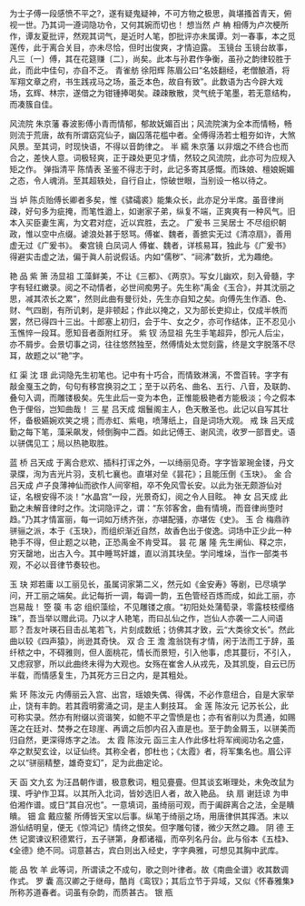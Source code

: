 <!-- { "loadSidebar": true } -->
为士子傅一段感愤不平之?，遂有疑鬼疑神，不可方物之极思，眞堪搔首青天，俯视一世。乃其词一遵词隐功令，又何其婉而切也！
想当然                                                   卢  柟
相傅为卢次梗所作，谭友夏批评，然观其词气，是近时人笔，卽批评亦未属谭。刘一春事，本之觅莲传，此于离合关目，亦未尽恰，但时出俊爽，才情迫露。
玉镜台
玉镜台故事，凡三〔一〕傅，其在花筵赚〔二〕，尚矣。此本与孙君作争衡，虽孙之韵律较胜于此，而此中佳句，亦自不乏。
青雀舫                                                   徐阳辉
陈眉公曰“名妓翻经，老僧酿酒，将军翔文章之府，书生践戎马之场，虽乏本色，故自有致”。此数语为古今辟大戏场，玄辉、林宗，遂借之为钳锺捧喝矣。疎疎散散，灵气统于笔墨，若无意结构，而凑簇自佳。
 
风流院                                                  朱京藩
春波影傅小青而情郁，郁故妩媚百出；风流院演为全本而情畅，畅则流于荒唐，故有所谓窈窕仙子，幽囚落花槛中者。全傅得汤若士粗夯如许，大煞风景。至其词，时现快语，不得以音韵律之。
半  繻                                                  朱京藩
以非烟之不终合也而合之，差快人意。词极轻爽，正于疎处更见才情，然较之风流院，此亦可为应规入矩之作。
弹指清平                                                陈情表
圣鉴不得志于时，此记多寄其感慨。而珠娘、檀娘婉媚之态，令人魂消。至其超轶处，自行自止，惊破世眼，当别设一格以待之。
 
当  垆                                                   陈贞贻傅长卿者多矣，惟《骕礵裘》能集众长，此亦足分半席。虽音律尚疎，好句多为疵掩，而笔性遒上，如谢家子弟，纵复不端，正爽爽有一种风气。旧本入买臣妻生离，为文君对症，近以宾胜，去之。
广爰书                                                 三吴居士
不尽组织朝政，惟以空中点缀。谑浪处甚于怒骂。傅崔、魏者，善摭实无过《清凉扇》，善用虚无过《广爰书》。
秦宫镜                                                 白凤词人
傅崔、魏者，详核易耳，独此与《广爰书》得避实击虚之法，偏于眞人前说假话。内如“儒秽”、“祠沸”数折，尤为趣绝。

艳  品
紫  箫                                                   汤显祖
工藻鲜美，不让《三都》、《两京》。写女儿幽欢，刻入骨髓，字字有轻红嫩录。阅之不动情者，必世间痴男子。先生称“禹金《玉合》，并其沈丽之思，减其浓长之累”，然则此曲有曼衍处，先生亦自知之矣。向傅先生作酒、色、财、气四剧，有所讥剌，是非顿起；作此以掩之，又为部长吏抑止，仅成半帙而罢，然已得四十三出。十郎塞上初归，会于牛、女之夕，亦可作结体，正不忍见小玉憔悴一段耳。愿知音者亟附红牙。
紫  钗                                                   汤显祖
先生手笔超异，卽元人后尘，亦不屑步。会景切事之词，往往悠然独至，然傅情处太觉刻露，终是文字脱落不尽耳，故题之以“艳”字。
 
红  渠                                                   沈  璟
此词隐先生初笔也。记中有十巧合，而情致淋漓，不啻百转。字字有敲金戛玉之韵，句句有移宫换羽之工；至于以药名、曲名、五行、八音，及联韵、叠句入调，而雕镂极矣。先生此后一变为本色，正惟能极艳者方能极淡；今之假本色于俚俗，岂知曲哉！
三  星                                                   吕天成
烟鬟阁主人，色天散圣也。此记以自写其壮怀，备极嬿婉欢笑之境；而赤虹、紫电，喷薄纸上，自是词场大观。
戒  珠                                                   吕天成
勤之每下笔，藻采飙发，倾倒胸中二酉。如此记傅王、谢风流，收罗一部晋史。语以骈偶见工；局以热艳取胜。 
 
蓝  桥                                                   吕天成
于离合悲欢、插科打诨之外，一以绮丽见奇。字字皆翠琬金镂，丹文录牒，洵为吉光片羽，支机七襄也。直堪对垒《昙花》；且能压倒《玉玦》。
金  合                                                   吕天成
卢子良薄神仙而欲作人间宰相，卒不免风雪长安。以此为张无颇游仙对证，名根安得不淡！“水晶宫”一段，光景奇幻，阅之令人目眩。
神  女                                                   吕天成
此勤之未解音律时之作。沈词隐评之，谓：“东邻客舍，曲有情境，而音律尚堕时趋。”乃其才情富丽，每一词如万绣齐张，亦堪配骚，亦堪佐《史》。
玉  合                                                   梅鼎祚
骈骊之派，本于《玉玦》，而组织渐近自然，故香色出于俊逸。词场中正少此一种艳手不得，但止题之以艳，正恐禹金不肯受耳。
昙  花                                                   屠 隆
先生阐仙、释之宗，穷天罄地，出古入今。其中睡骂奸雄，直以消其块垒。学问堆垛，当作一部类书观，不必以音律节奏较也。
 
玉  玦                                                   郑若庸
以工丽见长，虽属词家第二义，然元如《金安寿》等剧，已尽填学问，开工丽之端矣。此记每折一调，每调一韵，五色管经百炼而成，如此工丽，亦岂易哉！
箜  篌                                                   韦  宓
组织藻绘，不见雕镂之痕。“初阳处处蒲萄录，零露枝枝缨络珠”，吾当举以赠此词。乃以才人艳笔，而曰乩仙之作，岂仙人亦袭一二人间语耶？吾友叶瑛石目击乩笔若飞，片刻成数纸；彷佛其才致，云“大类徐文长”。然此曲以较《四声猿》，尚逊其奇快。
双  合                                                  王  澹
澹翁饶有才情，闲于法而工于辞，虽纤秾之中，不碍雅则，但人面桃花，情长而景短，引入他事，虑其蔓衍，不引入，又虑寂寥，所以此曲终未得为大观也。女殇在崔舍人从戎先，及其凯旋，自云已历半载，而情感复生，乃其死方三日之内，是其粗处。
 
紫  环                                                   陈汝元
内傅丽云入宫、出宫，瑶娘失偶、得偶，不必作意纽合，自是大家举止，饶有丰韵。若其霞明雾涌之词，是主人剩技耳。
金  莲                                                   陈汝元
记苏长公，此可称实录。然亦有附缀以资谐笑，如鲍不平之雪愤是也；亦有省削以为贯通，如赐莲之在廷对、焚券之在琼崖、再谪之后卽内召入直是也。至于韵金屑玉，以骈美而归自然，更深得炼字之法。
太  霞                                                   陈汝元
函三主人作此侈杜将军阀阅功名之盛，卒之默契玄诠，以证仙终。其称全者，卽杜也；《太霞》者，将军集名也。眉公评之以“骈丽精整，雄奇变幻”，足为此曲定论。
 
天  函                                                  文九玄
为汪昌朝作谱，极意敷词，粗见亹亹。但其谈玄晰理处，未免改鼠为璞、呼驴作卫耳。以其所入北词，皆妙选旧人者，故入艳品。
纨  扇                                                  谢廷谅
为申伯湘作谱。或日“其自况也”。一意填词，虽绮丽可观，而于阖辟离合之法，全是瞶瞶。
钿  盒                                                   戴应鳌
所傅皆天宝以后事。纵笔于绮丽之场，用唐律供其挥洒。末以游仙结明皇，便无《惊鸿记》情终之恨矣。但字雕句镂，微少天然之趣。
阴  德                                                   王  烋 
记窦谏议积德累行，五子骈第，身都诸福，而卒列名丹台。此与俗本《五桂》、《全德》绝不同。词意甚古，宾白则出入经史，字字典雅，可想见其胸中武库。

能 品
牧  羊
此等词，所谓读之不成句，歌之则叶律者。故《南曲全谱》收其数调作式。
罗  囊
高汉卿之于继母，酷肖《鸾钗》；其后立节于异域，又似《怀春雅集》所称苏道春者。词虽有杂韵，而质甚古。
银  瓶
